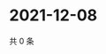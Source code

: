 # 2021-12-08

共 0 条

<!-- BEGIN WEIBO -->
<!-- 最后更新时间 Wed Dec 08 2021 07:14:55 GMT+0800 (China Standard Time) -->

<!-- END WEIBO -->
